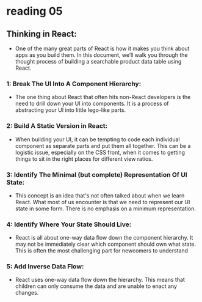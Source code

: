 # reading 05

## Thinking in React:

* One of the many great parts of React is how it makes you think about apps as you build them. In this document, we’ll walk you through the thought process of building a searchable product data table using React.

### 1: Break The UI Into A Component Hierarchy:

* The one thing about React that often hits non-React developers is the need to drill down your UI into components. It is a process of abstracting your UI into little lego-like parts.

### 2: Build A Static Version in React:

* When building your UI, it can be tempting to code each individual component as separate parts and put them all together. This can be a logistic issue, especially on the CSS front, when it comes to getting things to sit in the right places for different view ratios.

### 3: Identify The Minimal (but complete) Representation Of UI State:

* This concept is an idea that's not often talked about when we learn React. What most of us encounter is that we need to represent our UI state in some form. There is no emphasis on a minimum representation.

### 4: Identify Where Your State Should Live:

*  React is all about one-way data flow down the component hierarchy. It may not be immediately clear which component should own what state. This is often the most challenging part for newcomers to understand

### 5: Add Inverse Data Flow:

* React uses one-way data flow down the hierarchy. This means that children can only consume the data and are unable to enact any changes.
